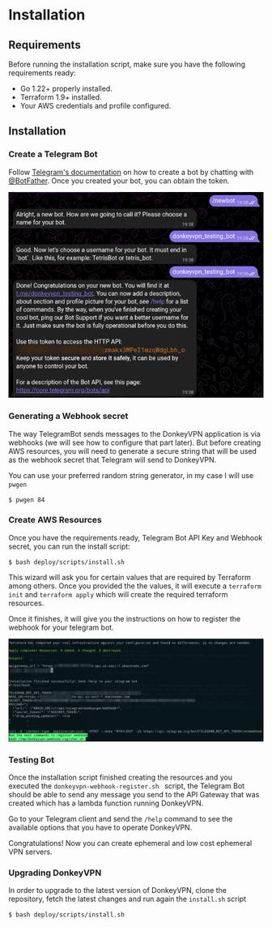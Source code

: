 Installation
===

## Requirements
Before running the installation script, make sure you have the following requirements ready:
- Go 1.22+ properly installed.
- Terraform 1.9+ installed.
- Your AWS credentials and profile configured.

## Installation
### Create a Telegram Bot
Follow [Telegram's documentation](https://core.telegram.org/bots/tutorial) on how to create a bot by chatting with [@BotFather](https://t.me/botfather). Once you created your bot, you can obtain the token.

![Bot creation](assets/donkeyvpn-01.png)

### Generating a Webhook secret
The way TelegramBot sends messages to the DonkeyVPN application is via webhooks (we will see how to configure that part later). But before creating AWS resources, you will need to generate a secure string that will be used as the webhook secret that Telegram will send to DonkeyVPN.

You can use your preferred random string generator, in my case I will use `pwgen`

```
$ pwgen 84
```

### Create AWS Resources
Once you have the requirements ready, Telegram Bot API Key and Webhook secret, you can run the install script:

```
$ bash deploy/scripts/install.sh
```

This wizard will ask you for certain values that are required by Terraform among others. Once you provided the the values, it will execute a `terraform init` and `terraform apply` which will create the required terraform resources.

Once it finishes, it will give you the instructions on how to register the webhook for your telegram bot.

![Installation](assets/donkeyvpn-02.png)


### Testing Bot
Once the installation script finished creating the resources and you executed the `donkeyvpn-webhook-register.sh ` script, the Telegram Bot should be able to send any message you send to the API Gateway that was created which has a lambda function running DonkeyVPN.

Go to your Telegram client and send the `/help` command to see the available options that you have to operate DonkeyVPN.

Congratulations! Now you can create ephemeral and low cost ephemeral VPN servers.


### Upgrading DonkeyVPN
In order to upgrade to the latest version of DonkeyVPN, clone the repository, fetch the latest changes and run again the `install.sh` script

```
$ bash deploy/scripts/install.sh
```
